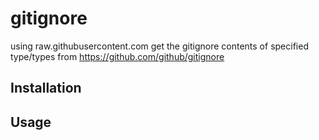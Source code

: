 # gitignore

using raw.githubusercontent.com get the gitignore contents of specified type/types from https://github.com/github/gitignore

## Installation



## Usage


